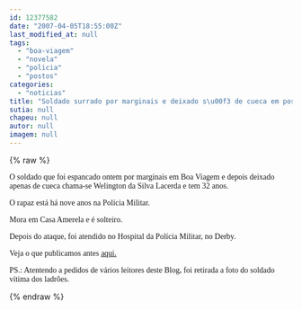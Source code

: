 ```yaml
---
id: 12377582
date: "2007-04-05T18:55:00Z"
last_modified_at: null
tags:
  - "boa-viagem"
  - "novela"
  - "policia"
  - "postos"
categories:
  - "noticias"
title: "Soldado surrado por marginais e deixado s\u00f3 de cueca em posto da PM em Boa Viagem tem nove anos de pol\u00edcia"
sutia: null
chapeu: null
autor: null
imagem: null
---
```

{% raw %}
<p><P><FONT face=Verdana>O soldado que foi espancado ontem por marginais em Boa Viagem e depois deixado apenas de cueca chama-se Welington da Silva Lacerda e tem 32 anos.</FONT></P></p>
<p><P><FONT face=Verdana>O rapaz está há nove anos na Polícia Militar.</FONT></P></p>
<p><P><FONT face=Verdana>Mora em Casa Amerela e é solteiro.</FONT></P></p>
<p><P><FONT face=Verdana>Depois do ataque, foi atendido no Hospital da Polícia Militar, no Derby.</FONT></P></p>
<p><P><FONT face=Verdana>Veja o que publicamos antes <A href=\"https://jc3.uol.com.br/blogs/blogdejamildo/2007/04/04/index.php#6676\">aqui.</A></FONT></P></p>
<p><P><FONT face=Verdana>PS.: Atentendo a pedidos de vários leitores deste Blog, foi retirada a foto do soldado vítima dos ladrões.</P></FONT> </p>
{% endraw %}